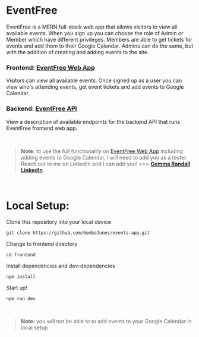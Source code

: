# EventFree
EventFree is a MERN full-stack web app that allows visitors to view all available events. When you sign up you can choose the role of Admin or Member which have different privileges. Members are able to get tickets for events and add them to their Google Calendar. Admins can do the same, but with the addition of creating and adding events to the site.

### Frontend: <a href="https://eventfree-events.netlify.app/">EventFree Web App</a>
Visitors can view all available events. Once signed up as a user you can view who's attending events, get event tickets and add events to Google Calendar.

### Backend: <a href="https://events-app-api-nlkr.onrender.com/api">EventFree API</a>
View a description of available endpoints for the backend API that runs EventFree frontend web app.

<br />

>**Note:** to use the full functionality on <a href="https://eventfree-events.netlify.app/">EventFree Web App</a> including adding events to Google Calendar, I will need to add you as a tester. Reach out to me on LinkedIn and I can add you! >>> **<a href="https://www.linkedin.com/in/gemma-randall-design/">Gemma Randall LinkedIn</a>** 

<br/>

# Local Setup:

Clone this repository into your local device
```
git clone https://github.com/GemboJones/events-app.git
```
Change to frontend directory
```
cd frontend
```
Install dependencies and dev-dependencies
```
npm install
```
Start up!
```
npm run dev
```

<br />

>**Note:** you will not be able to to add events to your Google Calendar in local setup